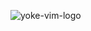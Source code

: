 ![yoke-vim-logo](https://github.com/sainttttt/yoke.vim/assets/58609876/eaac39df-16d5-4469-80ea-3130cfbb48d5)
